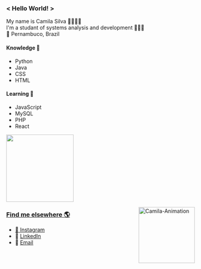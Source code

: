 ### < Hello World! >
My name is Camila Silva 👩🏽🇧🇷 <br>
I'm a studant of systems analysis and development 👩🏽‍💻 <br>
📍 Pernambuco, Brazil <br>
  
####  Knowledge 🧠
- Python
- Java
- CSS
- HTML
####  Learning 🚀
- JavaScript
- MySQL  
- PHP
- React

<div>
  <a href="https://github.com/camilams27">
  <img height="180em" src="https://github-readme-stats.vercel.app/api/top-langs/?username=camilams27&layout=compact&langs_count=7&theme=chartreuse-dark"/>
</div>

<div style="float: left; display:inline-block">
  
  ### Find me elsewhere 🌎
  
  - 📸 [Instagram](https://www.instagram.com/camii.las/) 
  - 💼 [LinkedIn](https://www.linkedin.com/in/camila-silva-8968aa1b3/)
  - 📧 [Email](mailto:camilamariasilva.2021@gmail.com) 
  
</div>


 <a href="https://github.com/camilams27"><img align="right" alt="Camila-Animation" src="https://camilams27.github.io/imagem/heyy.gif" widht="150" height="150"></a>


  
  
